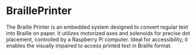 # BraillePrinter
The Braille Printer is an embedded system designed to convert regular text into Braille on paper. It utilizes motorized axes and solenoids for precise dot placement, controlled by a Raspberry Pi computer. Ideal for accessibility, it enables the visually impaired to access printed text in Braille format.
